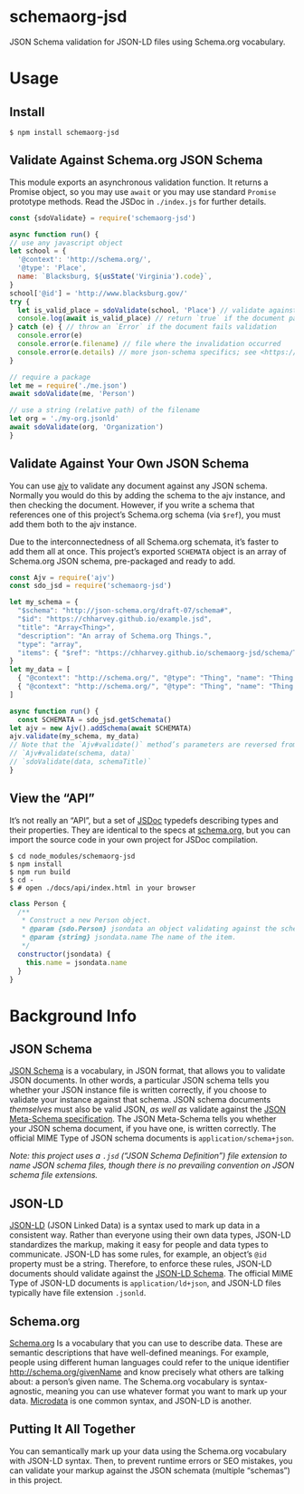 # schemaorg-jsd
JSON Schema validation for JSON-LD files using Schema.org vocabulary.


# Usage

## Install
```
$ npm install schemaorg-jsd
```

## Validate Against Schema.org JSON Schema

This module exports an asynchronous validation function.
It returns a Promise object, so you may use `await` or you may use standard `Promise` prototype methods.
Read the JSDoc in `./index.js` for further details.

```js
const {sdoValidate} = require('schemaorg-jsd')

async function run() {
// use any javascript object
let school = {
  '@context': 'http://schema.org/',
  '@type': 'Place',
  name: `Blacksburg, ${usState('Virginia').code}`,
}
school['@id'] = 'http://www.blacksburg.gov/'
try {
  let is_valid_place = sdoValidate(school, 'Place') // validate against the Place schema
  console.log(await is_valid_place) // return `true` if the document passes validation
} catch (e) { // throw an `Error` if the document fails validation
  console.error(e)
  console.error(e.filename) // file where the invalidation occurred
  console.error(e.details) // more json-schema specifics; see <https://github.com/epoberezkin/ajv#validation-errors>
}

// require a package
let me = require('./me.json')
await sdoValidate(me, 'Person')

// use a string (relative path) of the filename
let org = './my-org.jsonld'
await sdoValidate(org, 'Organization')
}
```


## Validate Against Your Own JSON Schema
You can use [ajv](https://www.npmjs.com/package/ajv) to validate any document against any JSON schema.
Normally you would do this by adding the schema to the ajv instance, and then checking the document.
However, if you write a schema that references one of this project’s Schema.org schema (via `$ref`),
you must add them both to the ajv instance.

Due to the interconnectedness of all Schema.org schemata, it’s faster to add them all at once.
This project’s exported `SCHEMATA` object is an array of Schema.org JSON schema,
pre-packaged and ready to add.
```js
const Ajv = require('ajv')
const sdo_jsd = require('schemaorg-jsd')

let my_schema = {
  "$schema": "http://json-schema.org/draft-07/schema#",
  "$id": "https://chharvey.github.io/example.jsd",
  "title": "Array<Thing>",
  "description": "An array of Schema.org Things.",
  "type": "array",
  "items": { "$ref": "https://chharvey.github.io/schemaorg-jsd/schema/Thing.jsd" }
}
let my_data = [
  { "@context": "http://schema.org/", "@type": "Thing", "name": "Thing 1" },
  { "@context": "http://schema.org/", "@type": "Thing", "name": "Thing 2" }
]

async function run() {
  const SCHEMATA = sdo_jsd.getSchemata()
let ajv = new Ajv().addSchema(await SCHEMATA)
ajv.validate(my_schema, my_data)
// Note that the `Ajv#validate()` method’s parameters are reversed from this package’s `sdoValidate()`:
// `Ajv#validate(schema, data)`
// `sdoValidate(data, schemaTitle)`
}
```

## View the “API”
It’s not really an “API”, but a set of [JSDoc](http://usejsdoc.org/) typedefs describing types and their properties.
They are identical to the specs at [schema.org](https://schema.org/),
but you can import the source code in your own project for JSDoc compilation.
```
$ cd node_modules/schemaorg-jsd
$ npm install
$ npm run build
$ cd -
$ # open ./docs/api/index.html in your browser
```
```js
class Person {
  /**
   * Construct a new Person object.
   * @param {sdo.Person} jsondata an object validating against the schemaorg-jsd `Person` schema
   * @param {string} jsondata.name The name of the item.
   */
  constructor(jsondata) {
    this.name = jsondata.name
  }
}
```


# Background Info

## JSON Schema
[JSON Schema](http://json-schema.org/) is a vocabulary, in JSON format, that allows you to validate JSON documents.
In other words, a particular JSON schema tells you whether your JSON instance file is written correctly, if you choose to validate your instance against that schema.
JSON schema documents *themselves* must also be valid JSON, *as well as* validate against the [JSON Meta-Schema specification](http://json-schema.org/draft-07/schema).
The JSON Meta-Schema tells you whether your JSON schema document, if you have one, is written correctly.
The official MIME Type of JSON schema documents is `application/schema+json`.

*Note: this project uses a `.jsd` (“JSON Schema Definition”) file extension to name JSON schema files, though
there is no prevailing convention on JSON schema file extensions.*

## JSON-LD
[JSON-LD](https://json-ld.org/) (JSON Linked Data) is a syntax used to mark up data in a consistent way.
Rather than everyone using their own data types, JSON-LD standardizes the markup, making it easy for people and data types to communicate.
JSON-LD has some rules, for example, an object’s `@id` property must be a string.
Therefore, to enforce these rules, JSON-LD documents should validate against the [JSON-LD Schema](https://raw.githubusercontent.com/json-ld/json-ld.org/master/schemas/jsonld-schema.json).
The official MIME Type of JSON-LD documents is `application/ld+json`,
and JSON-LD files typically have file extension `.jsonld`.

## Schema.org
[Schema.org](https://schema.org/) Is a vocabulary that you can use to describe data.
These are semantic descriptions that have well-defined meanings.
For example, people using different human languages could refer to the unique identifier http://schema.org/givenName and know precisely what others are talking about: a person’s given name.
The Schema.org vocabulary is syntax-agnostic, meaning you can use whatever format you want to mark up your data. [Microdata](https://www.w3.org/TR/microdata/) is one common syntax, and JSON-LD is another.

## Putting It All Together
You can semantically mark up your data using the Schema.org vocabulary with JSON-LD syntax.
Then, to prevent runtime errors or SEO mistakes, you can validate your markup against the JSON schemata (multiple “schemas”) in this project.

